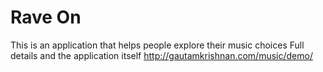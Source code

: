 # Rave On
This is an application that helps people explore their music choices
Full details and the application itself
http://gautamkrishnan.com/music/demo/

